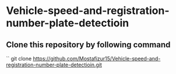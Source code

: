 # Vehicle-speed-and-registration-number-plate-detectioin

## Clone this repository by following command

`` git clone https://github.com/Mostafizur15/Vehicle-speed-and-registration-number-plate-detectioin.git

